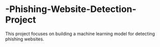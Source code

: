 # -Phishing-Website-Detection-Project
This project focuses on building a machine learning model for detecting phishing websites.
